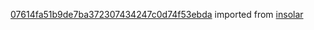 [07614fa51b9de7ba372307434247c0d74f53ebda](https://github.com/insolar/insolar/commit/07614fa51b9de7ba372307434247c0d74f53ebda) imported from [insolar](https://github.com/insolar/insolar)
